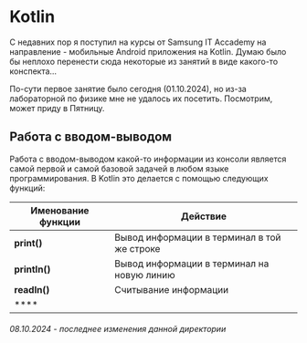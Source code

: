 # Kotlin

С недавних пор я поступил на курсы от Samsung IT Accademy на направление - мобильные Android приложения на Kotlin. Думаю было бы неплохо перенести сюда некоторые из занятий в виде какого-то конспекта...

По-сути первое занятие было сегодня (01.10.2024), но из-за лабораторной по физике мне не удалось их посетить. Посмотрим, может приду в Пятницу.

## Работа с вводом-выводом

Работа с вводом-выводом какой-то информации из консоли является самой первой и самой базовой  задачей в любом языке программирования. В Kotlin это делается с помощью следующих функций:

| Именование функции | Действие                                   |
| ------------------ | ------------------------------------------ |
| **print()**         | Вывод информации в терминал в той же строке |
| **println()**         | Вывод информации в терминал на новую линию |
| **readln()**         | Считывание информации |
| ****         |  |


###### 08.10.2024 - последнее изменения данной директории